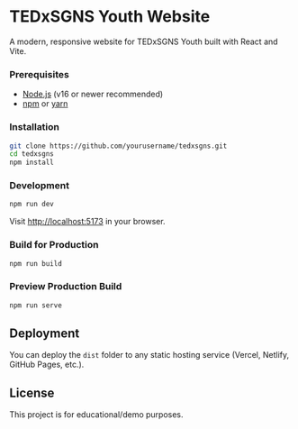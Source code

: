 # TEDxSGNS Youth Website

A modern, responsive website for TEDxSGNS Youth built with React and Vite.

### Prerequisites

- [Node.js](https://nodejs.org/) (v16 or newer recommended)
- [npm](https://www.npmjs.com/) or [yarn](https://yarnpkg.com/)

### Installation

```sh
git clone https://github.com/yourusername/tedxsgns.git
cd tedxsgns
npm install
```

### Development

```sh
npm run dev
```

Visit [http://localhost:5173](http://localhost:5173) in your browser.

### Build for Production

```sh
npm run build
```

### Preview Production Build

```sh
npm run serve
```

## Deployment

You can deploy the `dist` folder to any static hosting service (Vercel, Netlify, GitHub Pages, etc.).

## License

This project is for educational/demo purposes.
